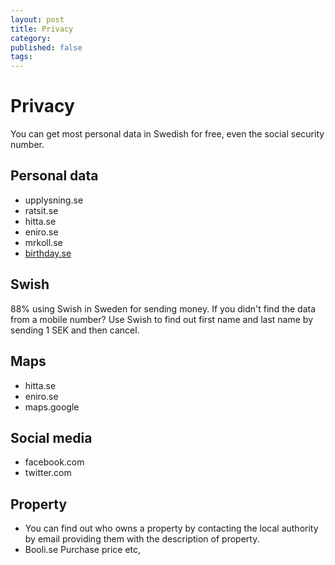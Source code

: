 ```yaml
---
layout: post
title: Privacy
category: 
published: false
tags: 
---
```

# Privacy
You can get most personal data in Swedish for free, even the social security number.

## Personal data
 * upplysning.se
 * ratsit.se
 * hitta.se
 * eniro.se
 * mrkoll.se
 * [birthday.se](https://www.birthday.se/)

## Swish
88% using Swish in Sweden for sending money. If you didn't find the data from a mobile number? Use Swish to find out first name and last name by sending 1 SEK and then cancel. 

## Maps
 * hitta.se
 * eniro.se
 * maps.google

## Social media
 * facebook.com
 * twitter.com

## Property
 * You can find out who owns a property by contacting the local authority by email providing them with the description of property.
 * Booli.se Purchase price etc,
